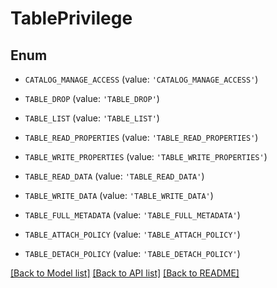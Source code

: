 <!--

 Licensed to the Apache Software Foundation (ASF) under one
 or more contributor license agreements.  See the NOTICE file
 distributed with this work for additional information
 regarding copyright ownership.  The ASF licenses this file
 to you under the Apache License, Version 2.0 (the
 "License"); you may not use this file except in compliance
 with the License.  You may obtain a copy of the License at

   http://www.apache.org/licenses/LICENSE-2.0

 Unless required by applicable law or agreed to in writing,
 software distributed under the License is distributed on an
 "AS IS" BASIS, WITHOUT WARRANTIES OR CONDITIONS OF ANY
 KIND, either express or implied.  See the License for the
 specific language governing permissions and limitations
 under the License.

-->
# TablePrivilege


## Enum

* `CATALOG_MANAGE_ACCESS` (value: `'CATALOG_MANAGE_ACCESS'`)

* `TABLE_DROP` (value: `'TABLE_DROP'`)

* `TABLE_LIST` (value: `'TABLE_LIST'`)

* `TABLE_READ_PROPERTIES` (value: `'TABLE_READ_PROPERTIES'`)

* `TABLE_WRITE_PROPERTIES` (value: `'TABLE_WRITE_PROPERTIES'`)

* `TABLE_READ_DATA` (value: `'TABLE_READ_DATA'`)

* `TABLE_WRITE_DATA` (value: `'TABLE_WRITE_DATA'`)

* `TABLE_FULL_METADATA` (value: `'TABLE_FULL_METADATA'`)

* `TABLE_ATTACH_POLICY` (value: `'TABLE_ATTACH_POLICY'`)

* `TABLE_DETACH_POLICY` (value: `'TABLE_DETACH_POLICY'`)

[[Back to Model list]](../README.md#documentation-for-models) [[Back to API list]](../README.md#documentation-for-api-endpoints) [[Back to README]](../README.md)


